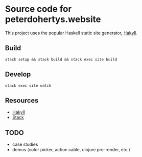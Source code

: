 # Source code for peterdohertys.website

This project uses the popular Haskell static site generator,
[Hakyll](https://jaspervdj.be/hakyll/).

## Build

`stack setup && stack build && stack exec site build`

## Develop

`stack exec site watch`

## Resources

- [Hakyll](https://jaspervdj.be/hakyll/)
- [Stack](http://docs.haskellstack.org/en/stable/README/)

## TODO
- case studies
- demos (color picker, action cable, clojure pre-render, etc.)
